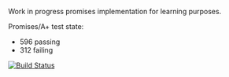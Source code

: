 Work in progress promises implementation for learning purposes. 

Promises/A+ test state:

- 596 passing
- 312 failing

[![Build Status](https://travis-ci.org/rnsloan/promm.svg?branch=master)](https://travis-ci.org/rnsloan/promm)